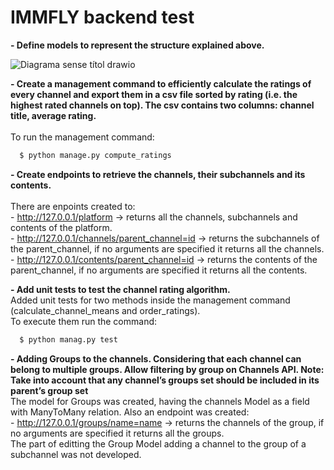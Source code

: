 # IMMFLY backend test

**- Define models to represent the structure explained above.**<br/>

![Diagrama sense títol drawio](https://user-images.githubusercontent.com/120499098/207666548-d0ea31bb-09ac-4c59-8feb-c04450343a45.png)

**- Create a management command to efficiently calculate the ratings of every
channel and export them in a csv file sorted by rating (i.e. the highest rated
channels on top). The csv contains two columns: channel title, average rating.**<br/>
<br/> To run the management command:
  
```bash
  $ python manage.py compute_ratings
```
  
**- Create endpoints to retrieve the channels, their subchannels and its contents.**<br/>
<br/> There are enpoints created to:
<br/> - http://127.0.0.1/platform -> returns all the channels, subchannels and contents of the platform.
<br/> - http://127.0.0.1/channels/parent_channel=id -> returns the subchannels of the parent_channel, if no arguments are specified it returns all the channels. 
<br/> - http://127.0.0.1/contents/parent_channel=id -> returns the contents of the parent_channel, if no arguments are specified it returns all the contents.

**- Add unit tests to test the channel rating algorithm.**<br/>
Added unit tests for two methods inside the management command (calculate_channel_means and order_ratings). 
<br/> To execute them run the command:
```bash
  $ python manag.py test
```
**- Adding Groups to the channels. Considering that each channel can belong to
multiple groups. Allow filtering by group on Channels API.
Note: Take into account that any channel’s groups set should be included in its
parent’s group set**<br/>
The model for Groups was created, having the channels Model as a field with ManyToMany relation. Also an endpoint was created:
<br/> - http://127.0.0.1/groups/name=name -> returns the channels of the group, if no arguments are specified it returns all the groups.<br/>
The part of editting the Group Model adding a channel to the group of a subchannel was not developed.


